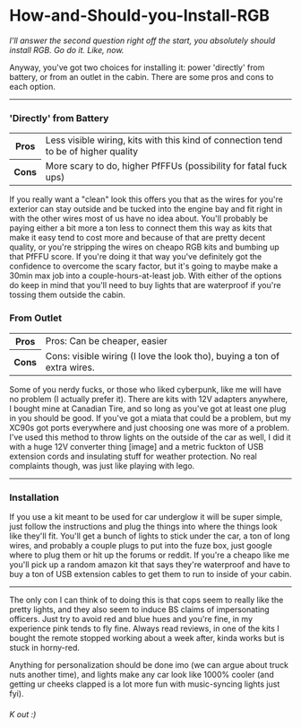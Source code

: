 # How-and-Should-you-Install-RGB
*I'll answer the second question right off the start, you absolutely should install RGB. Go do it. Like, now.*

Anyway, you've got two choices for installing it: power 'directly' from battery, or from an outlet in the cabin. There are some pros and cons to each option. 

---

### 'Directly' from Battery
<table>
    <tr>
        <th>Pros</th>
        <td>Less visible wiring, kits with this kind of connection tend to be of higher quality</td>
    </tr>
    <tr>
        <th>Cons</th>
        <td>More scary to do, higher PfFFUs (possibility for fatal fuck ups)</td>
    </tr>
</table>

If you really want a "clean" look this offers you that as the wires for you're exterior can stay outside and be tucked into the engine bay and fit right in with the other wires most of us have no idea about. You'll probably be paying either a bit more a ton less to connect them this way as kits that make it easy tend to cost more and because of that are pretty decent quality, or you're stripping the wires on cheapo RGB kits and bumbing up that PfFFU score. If you're doing it that way you've definitely got the confidence to overcome the scary factor, but it's going to maybe make a 30min max job into a couple-hours-at-least job. With either of the options do keep in mind that you'll need to buy lights that are waterproof if you're tossing them outside the cabin.

### From Outlet
<table>
    <tr>
        <th>Pros</th>
        <td>Pros: Can be cheaper, easier</td>
    </tr>
    <tr>
        <th>Cons</th>
        <td>Cons: visible wiring (I love the look tho), buying a ton of extra wires.</td>
    </tr>
</table>
Some of you nerdy fucks, or those who liked cyberpunk, like me will have no problem (I actually prefer it). There are kits with 12V adapters anywhere, I bought mine at Canadian Tire, and so long as you've got at least one plug in you should be good. If you've got a miata that could be a problem, but my XC90s got ports everywhere and just choosing one was more of a problem. I've used this method to throw lights on the outside of the car as well, I did it with a huge 12V converter thing [image] and a metric fuckton of USB extension cords and insulating stuff for weather protection. No real complaints though, was just like playing with lego.

---

### Installation
If you use a kit meant to be used for car underglow it will be super simple, just follow the instructions and plug the things into where the things look like they'll fit. You'll get a bunch of lights to stick under the car, a ton of long wires, and probably a couple plugs to put into the fuze box, just google where to plug them or hit up the forums or reddit. If you're a cheapo like me you'll pick up a random amazon kit that says they're waterproof and have to buy a ton of USB extension cables to get them to run to inside of your cabin. 

---

The only con I can think of to doing this is that cops seem to really like the pretty lights, and they also seem to induce BS claims of impersonating officers. Just try to avoid red and blue hues and you're fine, in my experience pink tends to fly fine. Always read reviews, in one of the kits I bought the remote stopped working about a week after, kinda works but is stuck in horny-red.

Anything for personalization should be done imo (we can argue about truck nuts another time), and lights make any car look like 1000% cooler (and getting ur cheeks clapped is a lot more fun with music-syncing lights just fyi). 

###### K out :)

